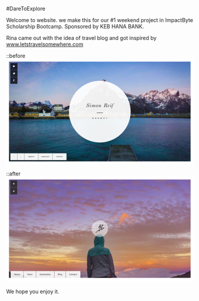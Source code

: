 #DareToExplore

Welcome to website. we make this for our #1 weekend project in ImpactByte Scholarship Bootcamp.
Sponsored by KEB HANA BANK.

Rina came out with the idea of travel blog and got inspired by www.letstravelsomewhere.com

::before
![alt text](https://github.com/daretoexplore/dare-to-explore/blob/master/assets/images/screenshot.png)

::after
![alt text](https://github.com/daretoexplore/dare-to-explore/blob/master/assets/images/screenshot1.png)

We hope you enjoy it.
